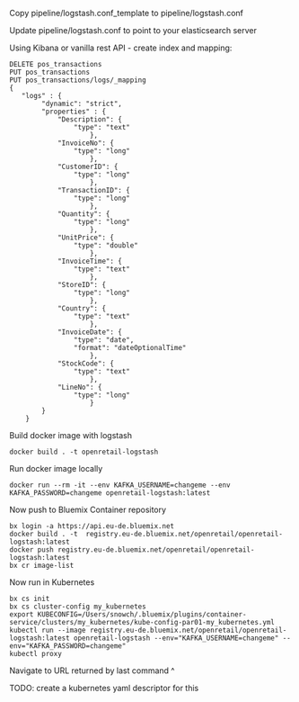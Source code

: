 Copy pipeline/logstash.conf_template to pipeline/logstash.conf

Update pipeline/logstash.conf to point to your elasticsearch server

Using Kibana or vanilla rest API - create index and mapping:

```
DELETE pos_transactions
PUT pos_transactions
PUT pos_transactions/logs/_mapping
{
   "logs" : {
        "dynamic": "strict",
        "properties" : {
            "Description": {
                "type": "text"
                    },
            "InvoiceNo": {
                "type": "long"
                    },
            "CustomerID": {
                "type": "long"
                    },
            "TransactionID": {
                "type": "long"
                    },
            "Quantity": {
                "type": "long"
                    },
            "UnitPrice": {
                "type": "double"
                    },
            "InvoiceTime": {
                "type": "text"
                    },
            "StoreID": {
                "type": "long"
                    },
            "Country": {
                "type": "text"
                    },
            "InvoiceDate": {
                "type": "date",
                "format": "dateOptionalTime"
                    },
            "StockCode": {
                "type": "text"
                    },
            "LineNo": {
                "type": "long"
                    }
        }
    }
```

Build docker image with logstash

```
docker build . -t openretail-logstash
```

Run docker image locally

```
docker run --rm -it --env KAFKA_USERNAME=changeme --env KAFKA_PASSWORD=changeme openretail-logstash:latest
```

Now push to Bluemix Container repository

```
bx login -a https://api.eu-de.bluemix.net
docker build . -t  registry.eu-de.bluemix.net/openretail/openretail-logstash:latest
docker push registry.eu-de.bluemix.net/openretail/openretail-logstash:latest
bx cr image-list
```

Now run in Kubernetes

```
bx cs init
bx cs cluster-config my_kubernetes
export KUBECONFIG=/Users/snowch/.bluemix/plugins/container-service/clusters/my_kubernetes/kube-config-par01-my_kubernetes.yml
kubectl run --image registry.eu-de.bluemix.net/openretail/openretail-logstash:latest openretail-logstash --env="KAFKA_USERNAME=changeme" --env="KAFKA_PASSWORD=changeme"
kubectl proxy
```

Navigate to URL returned by last command ^

TODO: create a kubernetes yaml descriptor for this
